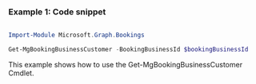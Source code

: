 ### Example 1: Code snippet

```powershell

Import-Module Microsoft.Graph.Bookings

Get-MgBookingBusinessCustomer -BookingBusinessId $bookingBusinessId

```
This example shows how to use the Get-MgBookingBusinessCustomer Cmdlet.

